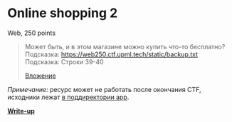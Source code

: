 # Online shopping 2

Web, 250 points

> Может быть, и в этом магазине можно купить что-то бесплатно?
> Подсказка: https://web250.ctf.upml.tech/static/backup.txt
> Подсказка: Строки 39-40
>
> [Вложение](https://web250.ctf.upml.tech/)

*Примечание:* ресурс может не работать после окончания CTF, исходники лежат
[в поддиректории app](https://github.com/upmlctf/2017-summer/tree/master/online-shopping-2/app/).

**[Write-up](https://github.com/upmlctf/2017-summer/blob/master/online-shopping-2/WRITEUP.md)**

